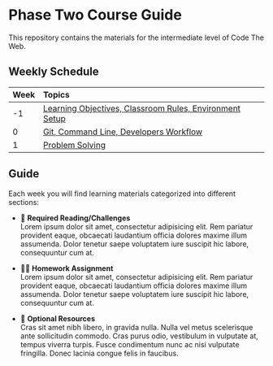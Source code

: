 # Phase Two Course Guide
This repository contains the materials for the intermediate level of Code The Web.

## Weekly Schedule

| Week | Topics |
| :--- | :--- |
| -1 | [Learning Objectives, Classroom Rules, Environment Setup](./preparing-for-ada/applying-to-ada) |
| 0 | [Git, Command Line, Developers Workflow](./preparing-for-ada/social-justice/) |
| 1 | [Problem Solving](./preparing-for-ada/problem-solving/) |

## Guide
Each week you will find learning materials categorized into different sections:

* 📕 **Required Reading/Challenges** \
Lorem ipsum dolor sit amet, consectetur adipisicing elit. Rem pariatur provident eaque, obcaecati laudantium officia dolores maxime illum assumenda. Dolor tenetur saepe voluptatem iure suscipit hic labore, consequuntur cum at.

* 🏋️‍♂️ **Homework Assignment** \
Lorem ipsum dolor sit amet, consectetur adipisicing elit. Rem pariatur provident eaque, obcaecati laudantium officia dolores maxime illum assumenda. Dolor tenetur saepe voluptatem iure suscipit hic labore, consequuntur cum at.

* 🎯 **Optional Resources** \
Cras sit amet nibh libero, in gravida nulla. Nulla vel metus scelerisque ante sollicitudin commodo. Cras purus odio, vestibulum in vulputate at, tempus viverra turpis. Fusce condimentum nunc ac nisi vulputate fringilla. Donec lacinia congue felis in faucibus.

